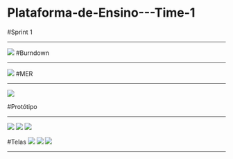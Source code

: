 ﻿# Plataforma-de-Ensino---Time-1 <img src="">
#Sprint 1
<hr>
<img src="https://media.discordapp.net/attachments/811312529740922880/825923824817799188/unknown.png?width=882&height=498">
#Burndown
<hr>
<img src="https://media.discordapp.net/attachments/811312529740922880/825902920892416080/unknown.png?width=1025&height=357">
#MER
<hr>
<img src="https://media.discordapp.net/attachments/809534694173573136/822556865698332712/unknown.png?width=671&height=498">

#Protótipo
<hr>
<img src="https://media.discordapp.net/attachments/811312529740922880/825921025052377169/unknown.png?width=1025&height=475">
<img src="https://media.discordapp.net/attachments/811312529740922880/825921160587640892/unknown.png?width=1025&height=474">
<img src="https://media.discordapp.net/attachments/811312529740922880/825921354380738570/unknown.png?width=1025&height=391">

#Telas
<img src="https://media.discordapp.net/attachments/811312529740922880/825920237622788166/unknown.png?width=1025&height=490">
<img src="https://media.discordapp.net/attachments/811312529740922880/825920427703795752/unknown.png?width=1025&height=493">
<img src="https://media.discordapp.net/attachments/811312529740922880/825920162922364928/unknown.png?width=1025&height=394">
<hr>

